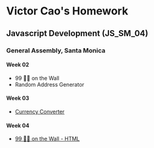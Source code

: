 # Victor Cao's Homework
## Javascript Development (JS\_SM\_04)
### General Assembly, Santa Monica

#### Week 02
* 99 🍻🍻 on the Wall
* Random Address Generator

#### Week 03
* [Currency Converter](https://htmlpreview.github.io/?https://github.com/vcao/homework_victorcao/blob/master/Week_03/index.html)


#### Week 04
* [99 🍻🍻 on the Wall - HTML](https://htmlpreview.github.io/?https://github.com/vcao/homework_victorcao/blob/master/Week_04/vcao_beer/index.html)

